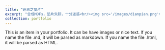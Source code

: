 ```yaml
---
title: "迷惑之垫片"
excerpt: "合成MOFs，垫片失踪，十分迷惑<br/><img src='/images/dianpian.png'>"
collection: portfolio
---
```


This is an item in your portfolio. It can be have images or nice text. If you name the file .md, it will be parsed as markdown. If you name the file .html, it will be parsed as HTML. 
